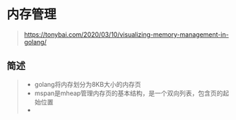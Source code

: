 # 内存管理

> https://tonybai.com/2020/03/10/visualizing-memory-management-in-golang/

## 简述

> * golang将内存划分为8KB大小的内存页
> * mspan是mheap管理内存页的基本结构，是一个双向列表，包含页的起始位置
> *



